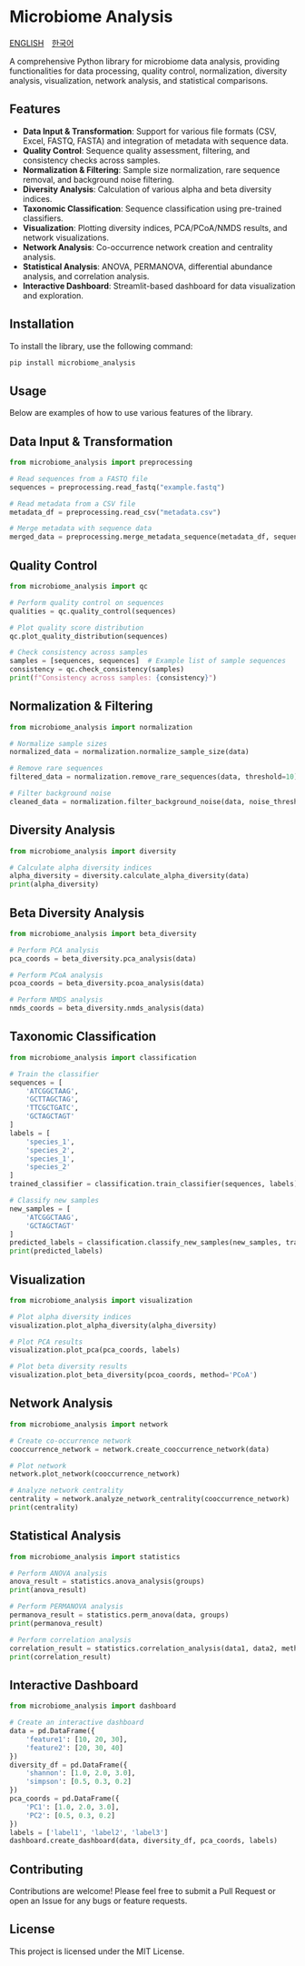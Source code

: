 # Microbiome Analysis
[ENGLISH](https://github.com/Kjamm/microbiome_analysis) [한국어](https://github.com/Kjamm/microbiome_analysis/blob/main/README_KOR.md)

A comprehensive Python library for microbiome data analysis, providing functionalities for data processing, quality control, normalization, diversity analysis, visualization, network analysis, and statistical comparisons.

## Features

- **Data Input & Transformation**: Support for various file formats (CSV, Excel, FASTQ, FASTA) and integration of metadata with sequence data.
- **Quality Control**: Sequence quality assessment, filtering, and consistency checks across samples.
- **Normalization & Filtering**: Sample size normalization, rare sequence removal, and background noise filtering.
- **Diversity Analysis**: Calculation of various alpha and beta diversity indices.
- **Taxonomic Classification**: Sequence classification using pre-trained classifiers.
- **Visualization**: Plotting diversity indices, PCA/PCoA/NMDS results, and network visualizations.
- **Network Analysis**: Co-occurrence network creation and centrality analysis.
- **Statistical Analysis**: ANOVA, PERMANOVA, differential abundance analysis, and correlation analysis.
- **Interactive Dashboard**: Streamlit-based dashboard for data visualization and exploration.

## Installation

To install the library, use the following command:

```bash
pip install microbiome_analysis
```

## Usage
Below are examples of how to use various features of the library.

## Data Input & Transformation

```python
from microbiome_analysis import preprocessing

# Read sequences from a FASTQ file
sequences = preprocessing.read_fastq("example.fastq")

# Read metadata from a CSV file
metadata_df = preprocessing.read_csv("metadata.csv")

# Merge metadata with sequence data
merged_data = preprocessing.merge_metadata_sequence(metadata_df, sequences)
```

## Quality Control
```python
from microbiome_analysis import qc

# Perform quality control on sequences
qualities = qc.quality_control(sequences)

# Plot quality score distribution
qc.plot_quality_distribution(sequences)

# Check consistency across samples
samples = [sequences, sequences]  # Example list of sample sequences
consistency = qc.check_consistency(samples)
print(f"Consistency across samples: {consistency}")
```

## Normalization & Filtering
```python
from microbiome_analysis import normalization

# Normalize sample sizes
normalized_data = normalization.normalize_sample_size(data)

# Remove rare sequences
filtered_data = normalization.remove_rare_sequences(data, threshold=10)

# Filter background noise
cleaned_data = normalization.filter_background_noise(data, noise_threshold=0.01)
```

## Diversity Analysis
```python
from microbiome_analysis import diversity

# Calculate alpha diversity indices
alpha_diversity = diversity.calculate_alpha_diversity(data)
print(alpha_diversity)
```

## Beta Diversity Analysis
```python
from microbiome_analysis import beta_diversity

# Perform PCA analysis
pca_coords = beta_diversity.pca_analysis(data)

# Perform PCoA analysis
pcoa_coords = beta_diversity.pcoa_analysis(data)

# Perform NMDS analysis
nmds_coords = beta_diversity.nmds_analysis(data)
```

## Taxonomic Classification
```python
from microbiome_analysis import classification

# Train the classifier
sequences = [
    'ATCGGCTAAG',
    'GCTTAGCTAG',
    'TTCGCTGATC',
    'GCTAGCTAGT'
]
labels = [
    'species_1',
    'species_2',
    'species_1',
    'species_2'
]
trained_classifier = classification.train_classifier(sequences, labels)

# Classify new samples
new_samples = [
    'ATCGGCTAAG',
    'GCTAGCTAGT'
]
predicted_labels = classification.classify_new_samples(new_samples, trained_classifier)
print(predicted_labels)
```

## Visualization
```python
from microbiome_analysis import visualization

# Plot alpha diversity indices
visualization.plot_alpha_diversity(alpha_diversity)

# Plot PCA results
visualization.plot_pca(pca_coords, labels)

# Plot beta diversity results
visualization.plot_beta_diversity(pcoa_coords, method='PCoA')
```

## Network Analysis
```python
from microbiome_analysis import network

# Create co-occurrence network
cooccurrence_network = network.create_cooccurrence_network(data)

# Plot network
network.plot_network(cooccurrence_network)

# Analyze network centrality
centrality = network.analyze_network_centrality(cooccurrence_network)
print(centrality)
```

## Statistical Analysis
```python
from microbiome_analysis import statistics

# Perform ANOVA analysis
anova_result = statistics.anova_analysis(groups)
print(anova_result)

# Perform PERMANOVA analysis
permanova_result = statistics.perm_anova(data, groups)
print(permanova_result)

# Perform correlation analysis
correlation_result = statistics.correlation_analysis(data1, data2, method='spearman')
print(correlation_result)
```

## Interactive Dashboard
```python
from microbiome_analysis import dashboard

# Create an interactive dashboard
data = pd.DataFrame({
    'feature1': [10, 20, 30],
    'feature2': [20, 30, 40]
})
diversity_df = pd.DataFrame({
    'shannon': [1.0, 2.0, 3.0],
    'simpson': [0.5, 0.3, 0.2]
})
pca_coords = pd.DataFrame({
    'PC1': [1.0, 2.0, 3.0],
    'PC2': [0.5, 0.3, 0.2]
})
labels = ['label1', 'label2', 'label3']
dashboard.create_dashboard(data, diversity_df, pca_coords, labels)
```

## Contributing
Contributions are welcome! Please feel free to submit a Pull Request or open an Issue for any bugs or feature requests.

## License
This project is licensed under the MIT License.
